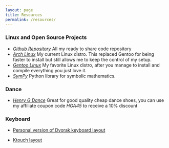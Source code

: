 ```yaml
---
layout: page
title: Resources
permalink: /resources/
---
```


### Linux and Open Source Projects

* [*Github Repository*](https://github.com/Titan-C)
All my ready to share code repository
* [*Arch Linux*](https://www.archlinux.org/)
My current Linux distro. This replaced Gentoo for being faster to install but
still allows me to keep the control of my setup.
* [*Gentoo Linux*](http://gentoo.org)
My favorite Linux distro, after you manage to install and compile everything you
just love it.
* [*SymPy*](http://sympy.org)
Python library for symbolic mathematics.

### Dance

* [*Henry G Dance*](http://henrygdance.com/?a_aid=Oscar_Najera)
Great for good quality cheap dance shoes, you can use my affiliate coupon code
*HGA45* to receive a 10% discount

### Keyboard

* [Personal version of Dvorak keyboard
layout](https://raw.githubusercontent.com/Titan-C/helpful_scripts/master/xkb/symbols/dvorakprog)

* [Ktouch layout](/downloads/es(dvorakOscar).xml)
